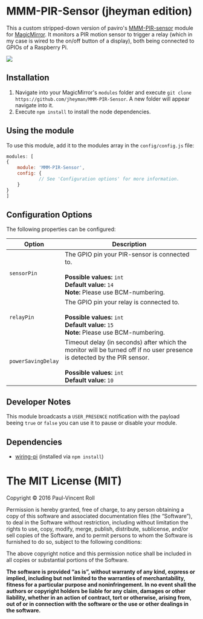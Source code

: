 # MMM-PIR-Sensor (jheyman edition)
This a custom stripped-down version of paviro's [MMM-PIR-sensor](https://github.com/paviro/MMM-PIR-Sensor) module for [MagicMirror](https://github.com/MichMich/MagicMirror). It monitors a PIR motion sensor to trigger a relay (which in my case is wired to the on/off button of a display), both being connected to GPIOs of a Raspberry Pi.

![](wiring_overview.png)

## Installation
1. Navigate into your MagicMirror's `modules` folder and execute `git clone https://github.com/jheyman/MMM-PIR-Sensor`. A new folder will appear navigate into it.
2. Execute `npm install` to install the node dependencies.

## Using the module

To use this module, add it to the modules array in the `config/config.js` file:
````javascript
modules: [
{                        
	module: 'MMM-PIR-Sensor',
	config: {
			// See 'Configuration options' for more information.
	}
}
]
````

## Configuration Options

The following properties can be configured:

<table width="100%">
	<!-- why, markdown... -->
	<thead>
		<tr>
			<th>Option</th>
			<th width="100%">Description</th>
		</tr>
	<thead>
	<tbody>
		<tr>
			<td><code>sensorPin</code></td>
			<td>The GPIO pin your PIR-sensor is connected to.<br>
				<br><b>Possible values:</b> <code>int</code>
				<br><b>Default value:</b> <code>14</code>
				<br><b>Note:</b> Please use BCM-numbering.
			</td>
		</tr>
		<tr>
			<td><code>relayPin</code></td>
			<td>The GPIO pin your relay is connected to.<br>
				<br><b>Possible values:</b> <code>int</code>
				<br><b>Default value:</b> <code>15</code>
				<br><b>Note:</b> Please use BCM-numbering.
			</td>
		</tr>
		<tr>
			<td><code>powerSavingDelay</code></td>
			<td>Timeout delay (in seconds) after which the monitor will be turned off if no user presence is detected by the PIR sensor.<br>
				<br><b>Possible values:</b> <code>int</code>
				<br><b>Default value:</b> <code>10</code>
			</td>
		</tr>		
	</tbody>
</table>

## Developer Notes
This module broadcasts a `USER_PRESENCE` notification with the payload beeing `true` or `false` you can use it to pause or disable your module.

## Dependencies
- [wiring-pi](https://www.npmjs.com/package/wiring-pi) (installed via `npm install`)

The MIT License (MIT)
=====================

Copyright © 2016 Paul-Vincent Roll

Permission is hereby granted, free of charge, to any person
obtaining a copy of this software and associated documentation
files (the “Software”), to deal in the Software without
restriction, including without limitation the rights to use,
copy, modify, merge, publish, distribute, sublicense, and/or sell
copies of the Software, and to permit persons to whom the
Software is furnished to do so, subject to the following
conditions:

The above copyright notice and this permission notice shall be
included in all copies or substantial portions of the Software.

**The software is provided “as is”, without warranty of any kind, express or implied, including but not limited to the warranties of merchantability, fitness for a particular purpose and noninfringement. In no event shall the authors or copyright holders be liable for any claim, damages or other liability, whether in an action of contract, tort or otherwise, arising from, out of or in connection with the software or the use or other dealings in the software.**
